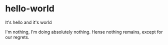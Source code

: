 # hello-world
It's hello and it's world


I'm nothing, I'm doing absolutely nothing.
Hense nothing remains, except for our regrets.
